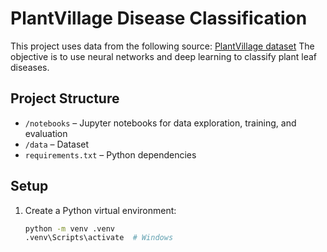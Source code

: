 # PlantVillage Disease Classification

This project uses data from the following source:
[PlantVillage dataset](https://www.kaggle.com/datasets/emmarex/plantdisease) 
The objective is to use neural networks and deep learning to classify plant leaf diseases.

## Project Structure
- `/notebooks` – Jupyter notebooks for data exploration, training, and evaluation
- `/data` – Dataset 
- `requirements.txt` – Python dependencies

## Setup
1. Create a Python virtual environment:
   ```bash
   python -m venv .venv
   .venv\Scripts\activate  # Windows